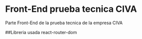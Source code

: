 # Front-End prueba tecnica CIVA

Parte Front-End de la prueba tecnica de la empresa CIVA

##Libreria usada
react-router-dom

